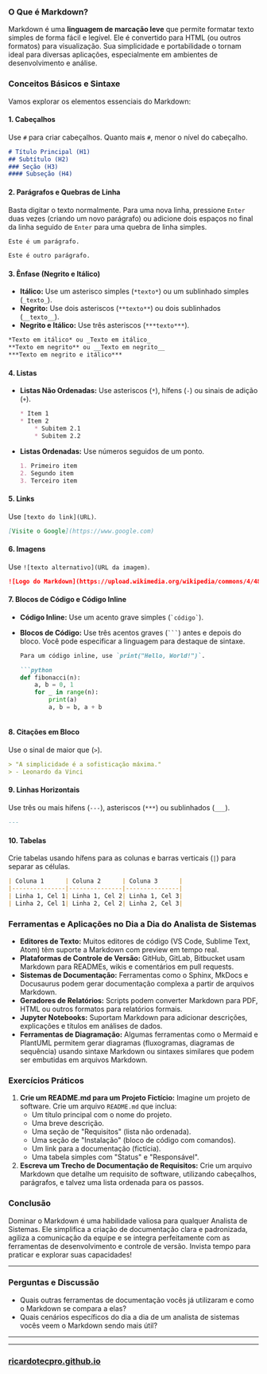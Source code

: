 ### O Que é Markdown?
Markdown é uma **linguagem de marcação leve** que permite formatar texto simples de forma fácil e legível. Ele é convertido para HTML (ou outros formatos) para visualização. Sua simplicidade e portabilidade o tornam ideal para diversas aplicações, especialmente em ambientes de desenvolvimento e análise.

### Conceitos Básicos e Sintaxe

Vamos explorar os elementos essenciais do Markdown:

#### 1. Cabeçalhos
Use `#` para criar cabeçalhos. Quanto mais `#`, menor o nível do cabeçalho.

```markdown
# Título Principal (H1)
## Subtítulo (H2)
### Seção (H3)
#### Subseção (H4)
```

#### 2. Parágrafos e Quebras de Linha
Basta digitar o texto normalmente. Para uma nova linha, pressione `Enter` duas vezes (criando um novo parágrafo) ou adicione dois espaços no final da linha seguido de `Enter` para uma quebra de linha simples.

```markdown
Este é um parágrafo.

Este é outro parágrafo.
```

#### 3. Ênfase (Negrito e Itálico)
* **Itálico:** Use um asterisco simples (`*texto*`) ou um sublinhado simples (`_texto_`).
* **Negrito:** Use dois asteriscos (`**texto**`) ou dois sublinhados (`__texto__`).
* **Negrito e Itálico:** Use três asteriscos (`***texto***`).

```markdown
*Texto em itálico* ou _Texto em itálico_
**Texto em negrito** ou __Texto em negrito__
***Texto em negrito e itálico***
```

#### 4. Listas
* **Listas Não Ordenadas:** Use asteriscos (`*`), hífens (`-`) ou sinais de adição (`+`).

    ```markdown
    * Item 1
    * Item 2
        * Subitem 2.1
        * Subitem 2.2
    ```

* **Listas Ordenadas:** Use números seguidos de um ponto.

    ```markdown
    1. Primeiro item
    2. Segundo item
    3. Terceiro item
    ```

#### 5. Links
Use `[texto do link](URL)`.

```markdown
[Visite o Google](https://www.google.com)
```

#### 6. Imagens
Use `![texto alternativo](URL da imagem)`.

```markdown
![Logo do Markdown](https://upload.wikimedia.org/wikipedia/commons/4/48/Markdown-mark.svg)
```

#### 7. Blocos de Código e Código Inline
* **Código Inline:** Use um acento grave simples (`` `código` ``).
* **Blocos de Código:** Use três acentos graves (```` ``` ````) antes e depois do bloco. Você pode especificar a linguagem para destaque de sintaxe.

    ```markdown
    Para um código inline, use `print("Hello, World!")`.

    ```python
    def fibonacci(n):
        a, b = 0, 1
        for _ in range(n):
            print(a)
            a, b = b, a + b
    ```
    ```

#### 8. Citações em Bloco
Use o sinal de maior que (`>`).

```markdown
> "A simplicidade é a sofisticação máxima."
> - Leonardo da Vinci
```

#### 9. Linhas Horizontais
Use três ou mais hífens (`---`), asteriscos (`***`) ou sublinhados (`___`).

```markdown
---
```

#### 10. Tabelas
Crie tabelas usando hífens para as colunas e barras verticais (`|`) para separar as células.

```markdown
| Coluna 1      | Coluna 2      | Coluna 3      |
|---------------|---------------|---------------|
| Linha 1, Cel 1| Linha 1, Cel 2| Linha 1, Cel 3|
| Linha 2, Cel 1| Linha 2, Cel 2| Linha 2, Cel 3|
```

### Ferramentas e Aplicações no Dia a Dia do Analista de Sistemas

* **Editores de Texto:** Muitos editores de código (VS Code, Sublime Text, Atom) têm suporte a Markdown com preview em tempo real.
* **Plataformas de Controle de Versão:** GitHub, GitLab, Bitbucket usam Markdown para READMEs, wikis e comentários em pull requests.
* **Sistemas de Documentação:** Ferramentas como o Sphinx, MkDocs e Docusaurus podem gerar documentação complexa a partir de arquivos Markdown.
* **Geradores de Relatórios:** Scripts podem converter Markdown para PDF, HTML ou outros formatos para relatórios formais.
* **Jupyter Notebooks:** Suportam Markdown para adicionar descrições, explicações e títulos em análises de dados.
* **Ferramentas de Diagramação:** Algumas ferramentas como o Mermaid e PlantUML permitem gerar diagramas (fluxogramas, diagramas de sequência) usando sintaxe Markdown ou sintaxes similares que podem ser embutidas em arquivos Markdown.

### Exercícios Práticos
1.  **Crie um README.md para um Projeto Fictício:** Imagine um projeto de software. Crie um arquivo `README.md` que inclua:
    * Um título principal com o nome do projeto.
    * Uma breve descrição.
    * Uma seção de "Requisitos" (lista não ordenada).
    * Uma seção de "Instalação" (bloco de código com comandos).
    * Um link para a documentação (fictícia).
    * Uma tabela simples com "Status" e "Responsável".
2.  **Escreva um Trecho de Documentação de Requisitos:** Crie um arquivo Markdown que detalhe um requisito de software, utilizando cabeçalhos, parágrafos, e talvez uma lista ordenada para os passos.

### Conclusão
Dominar o Markdown é uma habilidade valiosa para qualquer Analista de Sistemas. Ele simplifica a criação de documentação clara e padronizada, agiliza a comunicação da equipe e se integra perfeitamente com as ferramentas de desenvolvimento e controle de versão. Invista tempo para praticar e explorar suas capacidades!

---

### Perguntas e Discussão
* Quais outras ferramentas de documentação vocês já utilizaram e como o Markdown se compara a elas?
* Quais cenários específicos do dia a dia de um analista de sistemas vocês veem o Markdown sendo mais útil?

---

---

### [ricardotecpro.github.io](https://ricardotecpro.github.io/)
